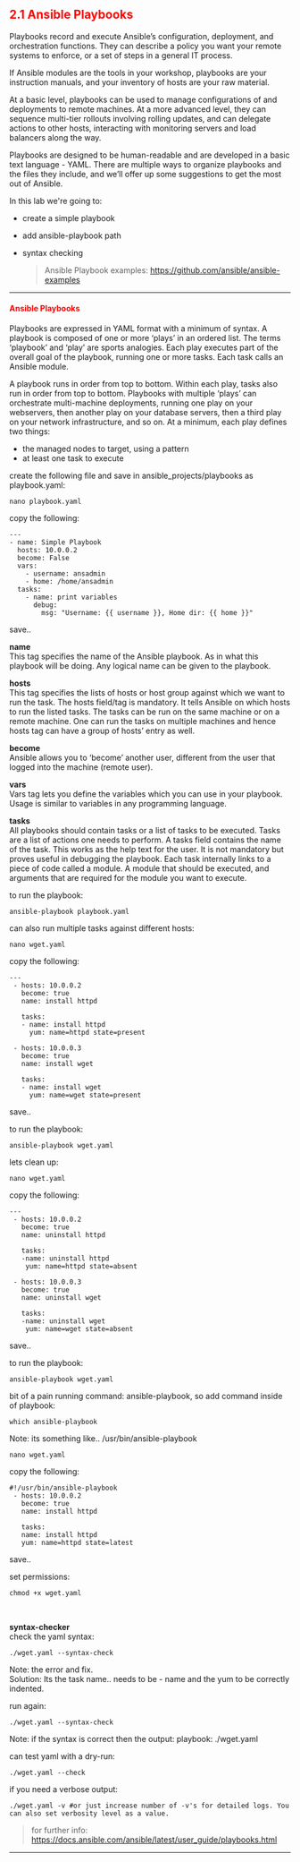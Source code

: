 ## <font color='red'> 2.1 Ansible Playbooks </font>
Playbooks record and execute Ansible’s configuration, deployment, and orchestration functions. They can describe a policy you want your remote systems to enforce, or a set of steps in a general IT process.

If Ansible modules are the tools in your workshop, playbooks are your instruction manuals, and your inventory of hosts are your raw material.

At a basic level, playbooks can be used to manage configurations of and deployments to remote machines. At a more advanced level, they can sequence multi-tier rollouts involving rolling updates, and can delegate actions to other hosts, interacting with monitoring servers and load balancers along the way.

Playbooks are designed to be human-readable and are developed in a basic text language - YAML. There are multiple ways to organize playbooks and the files they include, and we’ll offer up some suggestions to get the most out of Ansible.

In this lab we're going to:
* create a simple playbook
* add ansible-playbook path
* syntax checking

  > Ansible Playbook examples: https://github.com/ansible/ansible-examples

---

#### <font color='red'> Ansible Playbooks </font>
Playbooks are expressed in YAML format with a minimum of syntax. A playbook is composed of one or more ‘plays’ in an ordered list. The terms ‘playbook’ and ‘play’ are sports analogies. Each play executes part of the overall goal of the playbook, running one or more tasks. Each task calls an Ansible module.

A playbook runs in order from top to bottom. Within each play, tasks also run in order from top to bottom. Playbooks with multiple ‘plays’ can orchestrate multi-machine deployments, running one play on your webservers, then another play on your database servers, then a third play on your network infrastructure, and so on. At a minimum, each play defines two things:
* the managed nodes to target, using a pattern
* at least one task to execute

create the following file and save in ansible_projects/playbooks as playbook.yaml:
```
nano playbook.yaml
```
copy the following:
```
---
- name: Simple Playbook
  hosts: 10.0.0.2
  become: False
  vars:
    - username: ansadmin
    - home: /home/ansadmin
  tasks:
    - name: print variables
      debug:
        msg: "Username: {{ username }}, Home dir: {{ home }}"
```
save..


**name**  
This tag specifies the name of the Ansible playbook. As in what this playbook will be doing. Any logical name can be given to the playbook.

**hosts**  
This tag specifies the lists of hosts or host group against which we want to run the task. The hosts field/tag is mandatory. It tells Ansible on which hosts to run the listed tasks. The tasks can be run on the same machine or on a remote machine. One can run the tasks on multiple machines and hence hosts tag can have a group of hosts’ entry as well.

**become**  
Ansible allows you to ‘become’ another user, different from the user that logged into the machine (remote user).

**vars**  
Vars tag lets you define the variables which you can use in your playbook. Usage is similar to variables in any programming language.

**tasks**  
All playbooks should contain tasks or a list of tasks to be executed. Tasks are a list of actions one needs to perform. A tasks field contains the name of the task. This works as the help text for the user. It is not mandatory but proves useful in debugging the playbook. Each task internally links to a piece of code called a module. A module that should be executed, and arguments that are required for the module you want to execute.

to run the playbook:
```
ansible-playbook playbook.yaml
```
can also run multiple tasks against different hosts:
```
nano wget.yaml
```
copy the following:
```
---
 - hosts: 10.0.0.2
   become: true
   name: install httpd

   tasks:
   - name: install httpd
     yum: name=httpd state=present 
 
 - hosts: 10.0.0.3
   become: true
   name: install wget

   tasks:
   - name: install wget
     yum: name=wget state=present
```
save..

to run the playbook:
```
ansible-playbook wget.yaml
```
lets clean up:
```
nano wget.yaml
```
copy the following:
```
---
 - hosts: 10.0.0.2
   become: true
   name: uninstall httpd

   tasks:
   -name: uninstall httpd
    yum: name=httpd state=absent 
 
 - hosts: 10.0.0.3
   become: true
   name: uninstall wget

   tasks:
   -name: uninstall wget
    yum: name=wget state=absent
```
save..

to run the playbook:
```
ansible-playbook wget.yaml
```

bit of a pain running command: ansible-playbook, so add command inside of playbook:
```
which ansible-playbook
```
Note: its something like.. /usr/bin/ansible-playbook
```
nano wget.yaml
```
copy the following:
```
#!/usr/bin/ansible-playbook
 - hosts: 10.0.0.2
   become: true
   name: install httpd

   tasks:
   name: install httpd
   yum: name=httpd state=latest
```
save..

set permissions:
```
chmod +x wget.yaml
```
</br>

**syntax-checker**  
check the yaml syntax:
```
./wget.yaml --syntax-check
```
Note: the error and fix.  
Solution: Its the task name..  needs to be - name and the yum to be correctly indented.

run again:
```
./wget.yaml --syntax-check
```
Note: if the syntax is correct then the output: playbook: ./wget.yaml

can test yaml with a dry-run:
```
./wget.yaml --check
```
if you need a verbose output:
```
./wget.yaml -v #or just increase number of -v's for detailed logs. You can also set verbosity level as a value.
```

  > for further info: https://docs.ansible.com/ansible/latest/user_guide/playbooks.html

---